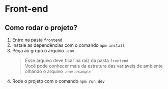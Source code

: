 # Front-end

## Como rodar o projeto?

1. Entre na pasta `frontend`
2. Instale as dependências com o comando `npm install`
3. Peça ao grupo o arquivo `.env`
   > Esse arquivo deve ficar na raiz da pasta `frontend`  
   > Você pode conhecer mais da estrutura das variáveis de ambiente olhando o arquivo `.env.example`
4. Rode o projeto com o comando `npm run dev`
